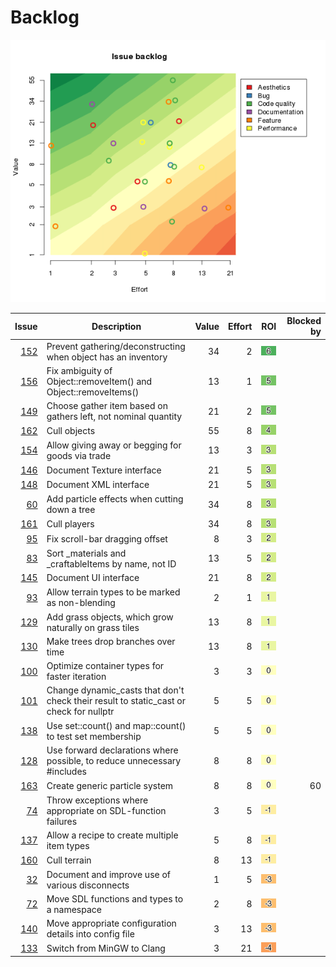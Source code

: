 # Backlog
![Issue backlog](backlog.png)

| Issue | Description | Value | Effort | ROI | Blocked by |
| ----: | ----------- | ----: | -----: | --: | ---------: |
| [152](https://github.com/timgurto/mmo/issues/152) | Prevent gathering/deconstructing when object has an inventory | 34 | 2 | ![6](roi-images/roi_6.png) |  |
| [156](https://github.com/timgurto/mmo/issues/156) | Fix ambiguity of Object::removeItem() and Object::removeItems() | 13 | 1 | ![5](roi-images/roi_5.png) |  |
| [149](https://github.com/timgurto/mmo/issues/149) | Choose gather item based on gathers left, not nominal quantity | 21 | 2 | ![5](roi-images/roi_5.png) |  |
| [162](https://github.com/timgurto/mmo/issues/162) | Cull objects | 55 | 8 | ![4](roi-images/roi_4.png) |  |
| [154](https://github.com/timgurto/mmo/issues/154) | Allow giving away or begging for goods via trade | 13 | 3 | ![3](roi-images/roi_3.png) |  |
| [146](https://github.com/timgurto/mmo/issues/146) | Document Texture interface | 21 | 5 | ![3](roi-images/roi_3.png) |  |
| [148](https://github.com/timgurto/mmo/issues/148) | Document XML interface | 21 | 5 | ![3](roi-images/roi_3.png) |  |
| [60](https://github.com/timgurto/mmo/issues/60) | Add particle effects when cutting down a tree | 34 | 8 | ![3](roi-images/roi_3.png) |  |
| [161](https://github.com/timgurto/mmo/issues/161) | Cull players | 34 | 8 | ![3](roi-images/roi_3.png) |  |
| [95](https://github.com/timgurto/mmo/issues/95) | Fix scroll-bar dragging offset | 8 | 3 | ![2](roi-images/roi_2.png) |  |
| [83](https://github.com/timgurto/mmo/issues/83) | Sort _materials and _craftableItems by name, not ID | 13 | 5 | ![2](roi-images/roi_2.png) |  |
| [145](https://github.com/timgurto/mmo/issues/145) | Document UI interface | 21 | 8 | ![2](roi-images/roi_2.png) |  |
| [93](https://github.com/timgurto/mmo/issues/93) | Allow terrain types to be marked as non-blending | 2 | 1 | ![1](roi-images/roi_1.png) |  |
| [129](https://github.com/timgurto/mmo/issues/129) | Add grass objects, which grow naturally on grass tiles | 13 | 8 | ![1](roi-images/roi_1.png) |  |
| [130](https://github.com/timgurto/mmo/issues/130) | Make trees drop branches over time | 13 | 8 | ![1](roi-images/roi_1.png) |  |
| [100](https://github.com/timgurto/mmo/issues/100) | Optimize container types for faster iteration | 3 | 3 | ![0](roi-images/roi_0.png) |  |
| [101](https://github.com/timgurto/mmo/issues/101) | Change dynamic_casts that don't check their result to static_cast or check for nullptr | 5 | 5 | ![0](roi-images/roi_0.png) |  |
| [138](https://github.com/timgurto/mmo/issues/138) | Use set::count() and map::count() to test set membership | 5 | 5 | ![0](roi-images/roi_0.png) |  |
| [128](https://github.com/timgurto/mmo/issues/128) | Use forward declarations where possible, to reduce unnecessary #includes | 8 | 8 | ![0](roi-images/roi_0.png) |  |
| [163](https://github.com/timgurto/mmo/issues/163) | Create generic particle system | 8 | 8 | ![0](roi-images/roi_0.png) | 60 |
| [74](https://github.com/timgurto/mmo/issues/74) | Throw exceptions where appropriate on SDL-function failures | 3 | 5 | ![-1](roi-images/roi_-1.png) |  |
| [137](https://github.com/timgurto/mmo/issues/137) | Allow a recipe to create multiple item types | 5 | 8 | ![-1](roi-images/roi_-1.png) |  |
| [160](https://github.com/timgurto/mmo/issues/160) | Cull terrain | 8 | 13 | ![-1](roi-images/roi_-1.png) |  |
| [32](https://github.com/timgurto/mmo/issues/32) | Document and improve use of various disconnects | 1 | 5 | ![-3](roi-images/roi_-3.png) |  |
| [72](https://github.com/timgurto/mmo/issues/72) | Move SDL functions and types to a namespace | 2 | 8 | ![-3](roi-images/roi_-3.png) |  |
| [140](https://github.com/timgurto/mmo/issues/140) | Move appropriate configuration details into config file | 3 | 13 | ![-3](roi-images/roi_-3.png) |  |
| [133](https://github.com/timgurto/mmo/issues/133) | Switch from MinGW to Clang | 3 | 21 | ![-4](roi-images/roi_-4.png) |  |
